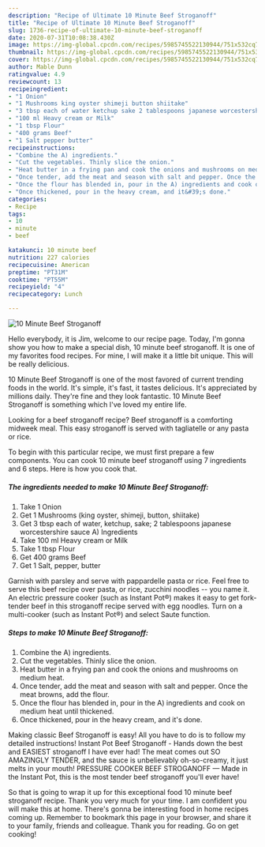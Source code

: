 ```yaml
---
description: "Recipe of Ultimate 10 Minute Beef Stroganoff"
title: "Recipe of Ultimate 10 Minute Beef Stroganoff"
slug: 1736-recipe-of-ultimate-10-minute-beef-stroganoff
date: 2020-07-31T10:08:38.430Z
image: https://img-global.cpcdn.com/recipes/5985745522130944/751x532cq70/10-minute-beef-stroganoff-recipe-main-photo.jpg
thumbnail: https://img-global.cpcdn.com/recipes/5985745522130944/751x532cq70/10-minute-beef-stroganoff-recipe-main-photo.jpg
cover: https://img-global.cpcdn.com/recipes/5985745522130944/751x532cq70/10-minute-beef-stroganoff-recipe-main-photo.jpg
author: Mable Dunn
ratingvalue: 4.9
reviewcount: 13
recipeingredient:
- "1 Onion"
- "1 Mushrooms king oyster shimeji button shiitake"
- "3 tbsp each of water ketchup sake 2 tablespoons japanese worcestershire sauce A Ingredients"
- "100 ml Heavy cream or Milk"
- "1 tbsp Flour"
- "400 grams Beef"
- "1 Salt pepper butter"
recipeinstructions:
- "Combine the A) ingredients."
- "Cut the vegetables. Thinly slice the onion."
- "Heat butter in a frying pan and cook the onions and mushrooms on medium heat."
- "Once tender, add the meat and season with salt and pepper. Once the meat browns, add the flour."
- "Once the flour has blended in, pour in the A) ingredients and cook on medium heat until thickened."
- "Once thickened, pour in the heavy cream, and it&#39;s done."
categories:
- Recipe
tags:
- 10
- minute
- beef

katakunci: 10 minute beef 
nutrition: 227 calories
recipecuisine: American
preptime: "PT31M"
cooktime: "PT55M"
recipeyield: "4"
recipecategory: Lunch

---
```



![10 Minute Beef Stroganoff](https://img-global.cpcdn.com/recipes/5985745522130944/751x532cq70/10-minute-beef-stroganoff-recipe-main-photo.jpg)

Hello everybody, it is Jim, welcome to our recipe page. Today, I'm gonna show you how to make a special dish, 10 minute beef stroganoff. It is one of my favorites food recipes. For mine, I will make it a little bit unique. This will be really delicious.

10 Minute Beef Stroganoff is one of the most favored of current trending foods in the world. It's simple, it's fast, it tastes delicious. It's appreciated by millions daily. They're fine and they look fantastic. 10 Minute Beef Stroganoff is something which I've loved my entire life.

Looking for a beef stroganoff recipe? Beef stroganoff is a comforting midweek meal. This easy stroganoff is served with tagliatelle or any pasta or rice.


To begin with this particular recipe, we must first prepare a few components. You can cook 10 minute beef stroganoff using 7 ingredients and 6 steps. Here is how you cook that.

<!--inarticleads1-->

##### The ingredients needed to make 10 Minute Beef Stroganoff:

1. Take 1 Onion
1. Get 1 Mushrooms (king oyster, shimeji, button, shiitake)
1. Get 3 tbsp each of water, ketchup, sake; 2 tablespoons japanese worcestershire sauce A) Ingredients
1. Take 100 ml Heavy cream or Milk
1. Take 1 tbsp Flour
1. Get 400 grams Beef
1. Get 1 Salt, pepper, butter


Garnish with parsley and serve with pappardelle pasta or rice. Feel free to serve this beef recipe over pasta, or rice, zucchini noodles -- you name it. An electric pressure cooker (such as Instant Pot®) makes it easy to get fork-tender beef in this stroganoff recipe served with egg noodles. Turn on a multi-cooker (such as Instant Pot®) and select Saute function. 

<!--inarticleads2-->

##### Steps to make 10 Minute Beef Stroganoff:

1. Combine the A) ingredients.
1. Cut the vegetables. Thinly slice the onion.
1. Heat butter in a frying pan and cook the onions and mushrooms on medium heat.
1. Once tender, add the meat and season with salt and pepper. Once the meat browns, add the flour.
1. Once the flour has blended in, pour in the A) ingredients and cook on medium heat until thickened.
1. Once thickened, pour in the heavy cream, and it&#39;s done.


Making classic Beef Stroganoff is easy! All you have to do is to follow my detailed instructions! Instant Pot Beef Stroganoff - Hands down the best and EASIEST stroganoff I have ever had! The meat comes out SO AMAZINGLY TENDER, and the sauce is unbelievably oh-so-creamy, it just melts in your mouth! PRESSURE COOKER BEEF STROGANOFF — Made in the Instant Pot, this is the most tender beef stroganoff you&#39;ll ever have! 

So that is going to wrap it up for this exceptional food 10 minute beef stroganoff recipe. Thank you very much for your time. I am confident you will make this at home. There's gonna be interesting food in home recipes coming up. Remember to bookmark this page in your browser, and share it to your family, friends and colleague. Thank you for reading. Go on get cooking!
